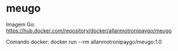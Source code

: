 # meugo

Imagem Go:
https://hub.docker.com/repository/docker/allanmotronipaygo/meugo

Comando docker:
docker run --rm allanmotronipaygo/meugo:1.0
